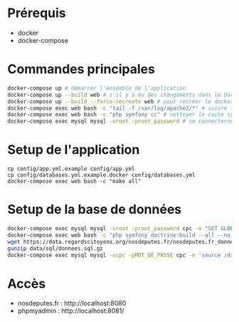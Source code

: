 # Prérequis

* docker
* docker-compose

# Commandes principales

```bash
docker-compose up # démarrer l'ensemble de l'application
docker-compose up --build web # s'il y a eu des changements dans le Dockerfile
docker-compose up --build --force-recreate web # pour recréer le docker web from scratch
docker-compose exec web bash -c "tail -f /var/log/apache2/*" # suivre les logs apaches
docker-compose exec web bash -c "php symfony cc" # nettoyer le cache symfony
docker-compose exec mysql mysql -uroot -proot_password # se connectersur la db
```

# Setup de l'application
```
cp config/app.yml.example config/app.yml
cp config/databases.yml.example.docker config/databases.yml
docker-compose exec web bash -c "make all"
```

# Setup de la base de données

```bash
docker-compose exec mysql mysql -uroot -proot_password cpc -e "SET GLOBAL sql_mode=(SELECT REPLACE(@@sql_mode, 'ONLY_FULL_GROUP_BY', ''));"
docker-compose exec web bash -c "php symfony doctrine:build --all --no-confirmation"
wget https://data.regardscitoyens.org/nosdeputes.fr/nosdeputes.fr_donnees.sql.gz -O data/sql/donnees.sql.gz
gunzip data/sql/donnees.sql.gz
docker-compose exec mysql mysql -ucpc -pMOT_DE_PASSE cpc -e 'source /data/sql/donnees.sql'
```

# Accès

* nosdeputes.fr : http://localhost:8080
* phpmyadmin : http://localhost:8081/